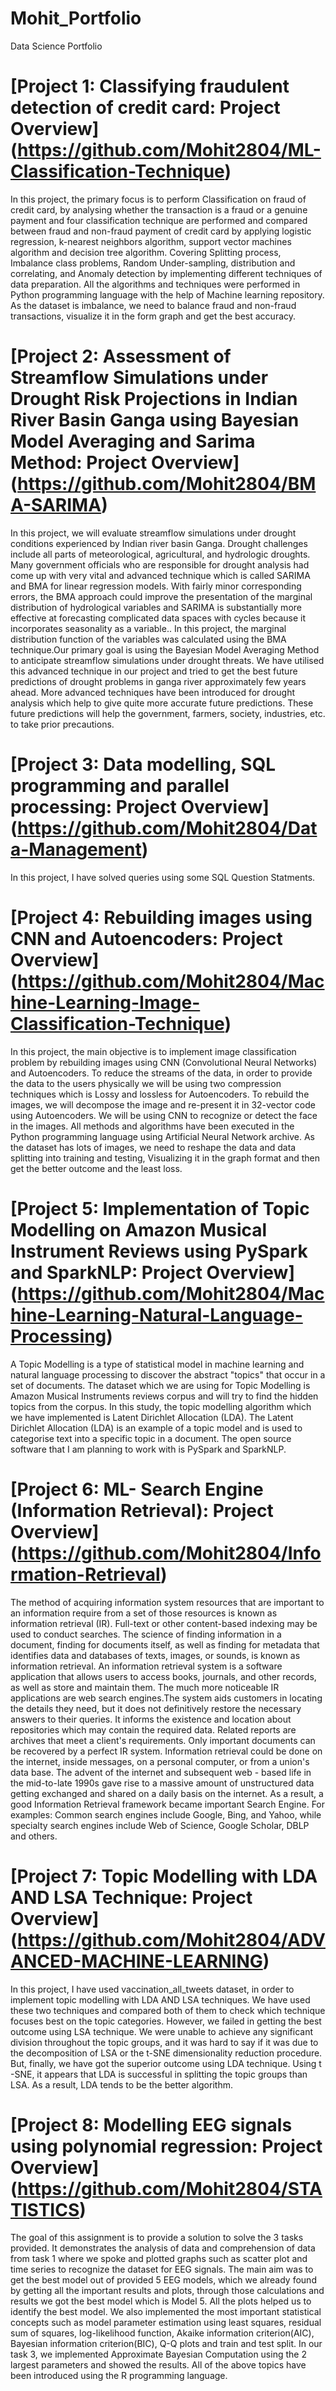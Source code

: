 # Mohit_Portfolio
Data Science Portfolio

# [Project 1: Classifying fraudulent detection of credit card: Project Overview] (https://github.com/Mohit2804/ML-Classification-Technique)
In this project, the primary focus is to perform Classification on fraud of credit card, by analysing whether the transaction is a fraud or a genuine payment and four classification technique are performed and compared between fraud and non-fraud payment of credit card by applying logistic regression, k-nearest neighbors algorithm, support vector machines algorithm and decision tree algorithm. Covering Splitting process, Imbalance class problems, Random Under-sampling, distribution and correlating, and Anomaly detection by implementing different techniques of data preparation. All the algorithms and techniques were performed in Python programming language with the help of Machine learning repository. As the dataset is imbalance, we need to balance fraud and non-fraud transactions, visualize it in the form graph and get the best accuracy.


# [Project 2: Assessment of Streamflow Simulations under Drought Risk Projections in Indian River Basin Ganga using Bayesian Model Averaging and Sarima Method: Project Overview] (https://github.com/Mohit2804/BMA-SARIMA)
In this project, we will evaluate streamflow simulations under drought conditions experienced by Indian river basin Ganga. Drought challenges include all parts of meteorological, agricultural, and hydrologic droughts. Many government officials who are responsible for drought analysis had come up with very vital and advanced technique which is called SARIMA and BMA for linear regression models. With fairly minor corresponding errors, the BMA approach could improve the presentation of the marginal distribution of hydrological variables and SARIMA is substantially more effective at forecasting complicated data spaces with cycles because it incorporates seasonality as a variable.. In this project, the marginal distribution function of the variables was calculated using the BMA technique.Our primary goal is using the Bayesian Model Averaging Method to anticipate streamflow simulations under drought threats. We have utilised this advanced technique in our project and tried to get the best future predictions of drought problems in ganga river approximately few years ahead. More advanced techniques have been introduced for drought analysis which help to give quite more accurate future predictions. These future predictions will help the government, farmers, society, industries, etc. to take prior precautions.


# [Project 3: Data modelling, SQL programming and parallel processing: Project Overview] (https://github.com/Mohit2804/Data-Management)
In this project, I have solved queries using some SQL Question Statments.


# [Project 4: Rebuilding images using CNN and Autoencoders: Project Overview] (https://github.com/Mohit2804/Machine-Learning-Image-Classification-Technique)
In this project, the main objective is to implement image classification problem by rebuilding images using CNN (Convolutional Neural Networks) and Autoencoders. To reduce the streams of the data, in order to provide the data to the users physically we will be using two compression techniques which is Lossy and lossless for Autoencoders. To rebuild the images, we will decompose the image and re-present it in 32-vector code using Autoencoders. We will be using CNN to recognize or detect the face in the images. All methods and algorithms have been executed in the Python programming language using Artificial Neural Network archive. As the dataset has lots of images, we need to reshape the data and data splitting into training and testing, Visualizing it in the graph format and then get the better outcome and the least loss.


# [Project 5: Implementation of Topic Modelling on Amazon Musical Instrument Reviews using PySpark and SparkNLP: Project Overview] (https://github.com/Mohit2804/Machine-Learning-Natural-Language-Processing)
A Topic Modelling is a type of statistical model in machine learning and natural language processing to discover the abstract "topics" that occur in a set of documents. The dataset which we are using for Topic Modelling is Amazon Musical Instruments reviews corpus and will try to find the hidden topics from the corpus. In this study, the topic modelling algorithm which we have implemented is Latent Dirichlet Allocation (LDA). The Latent Dirichlet Allocation (LDA) is an example of a topic model and is used to categorise text into a specific topic in a document. The open source software that I am planning to work with is PySpark and SparkNLP.


# [Project 6: ML- Search Engine (Information Retrieval): Project Overview] (https://github.com/Mohit2804/Information-Retrieval)
The method of acquiring information system resources that are important to an information require from a set of those resources is known as information retrieval (IR). Full-text or other content-based indexing may be used to conduct searches. The science of finding information in a document, finding for documents itself, as well as finding for metadata that identifies data and databases of texts, images, or sounds, is known as information retrieval.
An information retrieval system is a software application that allows users to access books, journals, and other records, as well as store and maintain them. The much more noticeable IR applications are web search engines.The system aids customers in locating the details they need, but it does not definitively restore the necessary answers to their queries. It informs the existence and location about repositories which may contain the required data. Related reports are archives that meet a client's requirements. Only important documents can be recovered by a perfect IR system. Information retrieval could be done on the internet, inside messages, on a personal computer, or from a union's data base. The advent of the internet and subsequent web - based life in the mid-to-late 1990s gave rise to a massive amount of unstructured data getting exchanged and shared on a daily basis on the internet. As a result, a good Information Retrieval framework became important Search Engine. For examples: Common search engines include Google, Bing, and Yahoo, while specialty search engines include Web of Science, Google Scholar, DBLP and others.


# [Project 7: Topic Modelling with LDA AND LSA Technique: Project Overview] (https://github.com/Mohit2804/ADVANCED-MACHINE-LEARNING)
In this project, I have used vaccination_all_tweets dataset, in order to implement topic modelling with LDA AND LSA techniques. We have used these two techniques and compared both of them to check which technique focuses best on the topic categories. However, we failed in getting the best outcome using LSA technique. We were unable to achieve any significant division throughout the topic groups, and it was hard to say if it was due to the decomposition of LSA or the t-SNE dimensionality reduction procedure. But, finally, we have got the superior outcome using LDA technique. Using t -SNE, it appears that LDA is successful in splitting the topic groups than LSA. As a result, LDA tends to be the better algorithm.


# [Project 8: Modelling EEG signals using polynomial regression: Project Overview] (https://github.com/Mohit2804/STATISTICS)
The goal of this assignment is to provide a solution to solve the 3 tasks provided. It demonstrates the analysis of data and comprehension of data from task 1 where we spoke and plotted graphs such as scatter plot and time series to recognize the dataset for EEG signals. The main aim was to get the best model out of provided 5 EEG models, which we already found by getting all the important results and plots, through those calculations and results we got the best model which is Model 5. All the plots helped us to identify the best model. We also implemented the most important statistical concepts such as model parameter estimation using least squares, residual sum of squares, log-likelihood function, Akaike information criterion(AIC), Bayesian information criterion(BIC), Q-Q plots and train and test split. In our task 3, we implemented Approximate Bayesian Computation using the 2 largest parameters and showed the results. All of the above topics have been introduced using the R programming language.
